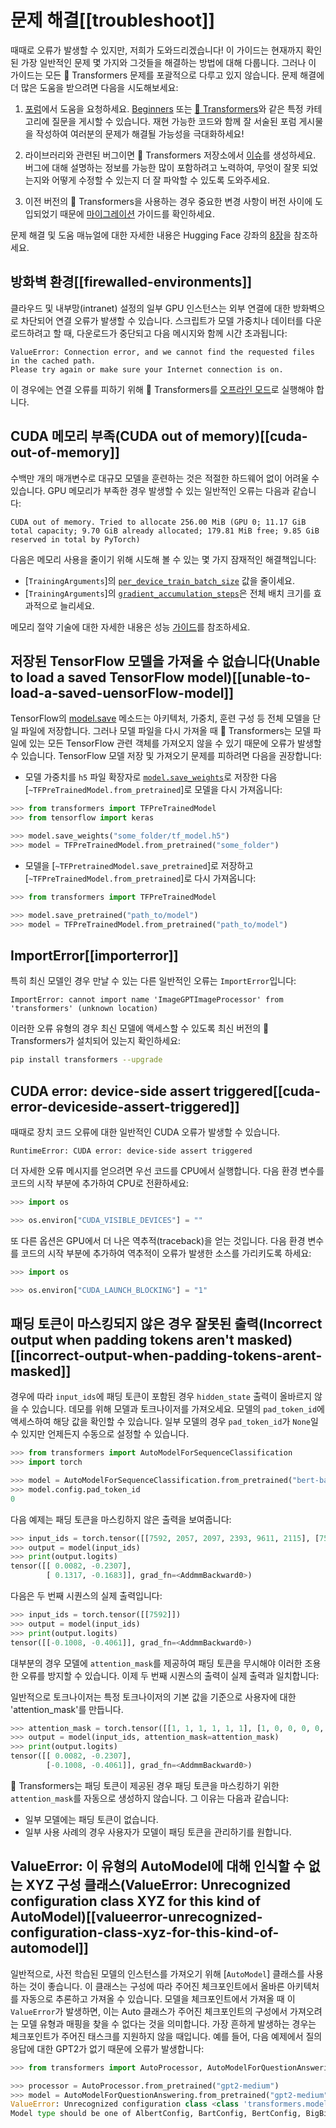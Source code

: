 <!---
Copyright 2022 The HuggingFace Team. All rights reserved.

Licensed under the Apache License, Version 2.0 (the "License");
you may not use this file except in compliance with the License.
You may obtain a copy of the License at

    http://www.apache.org/licenses/LICENSE-2.0

Unless required by applicable law or agreed to in writing, software
distributed under the License is distributed on an "AS IS" BASIS,
WITHOUT WARRANTIES OR CONDITIONS OF ANY KIND, either express or implied.
See the License for the specific language governing permissions and
limitations under the License.

⚠️ Note that this file is in Markdown but contain specific syntax for our doc-builder (similar to MDX) that may not be
rendered properly in your Markdown viewer.

-->

# 문제 해결[[troubleshoot]]

때때로 오류가 발생할 수 있지만, 저희가 도와드리겠습니다! 이 가이드는 현재까지 확인된 가장 일반적인 문제 몇 가지와 그것들을 해결하는 방법에 대해 다룹니다. 그러나 이 가이드는 모든 🤗 Transformers 문제를 포괄적으로 다루고 있지 않습니다. 문제 해결에 더 많은 도움을 받으려면 다음을 시도해보세요:

<Youtube id="S2EEG3JIt2A"/>

1. [포럼](https://discuss.huggingface.co/)에서 도움을 요청하세요. [Beginners](https://discuss.huggingface.co/c/beginners/5) 또는 [🤗 Transformers](https://discuss.huggingface.co/c/transformers/9)와 같은 특정 카테고리에 질문을 게시할 수 있습니다. 재현 가능한 코드와 함께 잘 서술된 포럼 게시물을 작성하여 여러분의 문제가 해결될 가능성을 극대화하세요!

<Youtube id="_PAli-V4wj0"/>

2. 라이브러리와 관련된 버그이면 🤗 Transformers 저장소에서 [이슈](https://github.com/huggingface/transformers/issues/new/choose)를 생성하세요. 버그에 대해 설명하는 정보를 가능한 많이 포함하려고 노력하여, 무엇이 잘못 되었는지와 어떻게 수정할 수 있는지 더 잘 파악할 수 있도록 도와주세요.

3. 이전 버전의 🤗 Transformers을 사용하는 경우 중요한 변경 사항이 버전 사이에 도입되었기 때문에 [마이그레이션](migration) 가이드를 확인하세요.

문제 해결 및 도움 매뉴얼에 대한 자세한 내용은 Hugging Face 강좌의 [8장](https://huggingface.co/course/chapter8/1?fw=pt)을 참조하세요.


## 방화벽 환경[[firewalled-environments]]

클라우드 및 내부망(intranet) 설정의 일부 GPU 인스턴스는 외부 연결에 대한 방화벽으로 차단되어 연결 오류가 발생할 수 있습니다. 스크립트가 모델 가중치나 데이터를 다운로드하려고 할 때, 다운로드가 중단되고 다음 메시지와 함께 시간 초과됩니다: 

```
ValueError: Connection error, and we cannot find the requested files in the cached path.
Please try again or make sure your Internet connection is on.
```

이 경우에는 연결 오류를 피하기 위해 🤗 Transformers를 [오프라인 모드](installation#offline-mode)로 실행해야 합니다.

## CUDA 메모리 부족(CUDA out of memory)[[cuda-out-of-memory]]

수백만 개의 매개변수로 대규모 모델을 훈련하는 것은 적절한 하드웨어 없이 어려울 수 있습니다. GPU 메모리가 부족한 경우 발생할 수 있는 일반적인 오류는 다음과 같습니다:

```
CUDA out of memory. Tried to allocate 256.00 MiB (GPU 0; 11.17 GiB total capacity; 9.70 GiB already allocated; 179.81 MiB free; 9.85 GiB reserved in total by PyTorch)
```

다음은 메모리 사용을 줄이기 위해 시도해 볼 수 있는 몇 가지 잠재적인 해결책입니다:

- [`TrainingArguments`]의 [`per_device_train_batch_size`](main_classes/trainer#transformers.TrainingArguments.per_device_train_batch_size) 값을 줄이세요.
- [`TrainingArguments`]의 [`gradient_accumulation_steps`](main_classes/trainer#transformers.TrainingArguments.gradient_accumulation_steps)은 전체 배치 크기를 효과적으로 늘리세요.

<Tip>

메모리 절약 기술에 대한 자세한 내용은 성능 [가이드](performance)를 참조하세요.

</Tip>

## 저장된 TensorFlow 모델을 가져올 수 없습니다(Unable to load a saved TensorFlow model)[[unable-to-load-a-saved-uensorFlow-model]]

TensorFlow의 [model.save](https://www.tensorflow.org/tutorials/keras/save_and_load#save_the_entire_model) 메소드는 아키텍처, 가중치, 훈련 구성 등 전체 모델을 단일 파일에 저장합니다. 그러나 모델 파일을 다시 가져올 때 🤗 Transformers는 모델 파일에 있는 모든 TensorFlow 관련 객체를 가져오지 않을 수 있기 때문에 오류가 발생할 수 있습니다. TensorFlow 모델 저장 및 가져오기 문제를 피하려면 다음을 권장합니다:

- 모델 가중치를 `h5` 파일 확장자로 [`model.save_weights`](https://www.tensorflow.org/tutorials/keras/save_and_load#save_the_entire_model)로 저장한 다음 [`~TFPreTrainedModel.from_pretrained`]로 모델을 다시 가져옵니다:

```py
>>> from transformers import TFPreTrainedModel
>>> from tensorflow import keras

>>> model.save_weights("some_folder/tf_model.h5")
>>> model = TFPreTrainedModel.from_pretrained("some_folder")
```

- 모델을 [`~TFPretrainedModel.save_pretrained`]로 저장하고 [`~TFPreTrainedModel.from_pretrained`]로 다시 가져옵니다:

```py
>>> from transformers import TFPreTrainedModel

>>> model.save_pretrained("path_to/model")
>>> model = TFPreTrainedModel.from_pretrained("path_to/model")
```

## ImportError[[importerror]]

특히 최신 모델인 경우 만날 수 있는 다른 일반적인 오류는 `ImportError`입니다:

```
ImportError: cannot import name 'ImageGPTImageProcessor' from 'transformers' (unknown location)
```

이러한 오류 유형의 경우 최신 모델에 액세스할 수 있도록 최신 버전의 🤗 Transformers가 설치되어 있는지 확인하세요:

```bash
pip install transformers --upgrade
```

## CUDA error: device-side assert triggered[[cuda-error-deviceside-assert-triggered]]

때때로 장치 코드 오류에 대한 일반적인 CUDA 오류가 발생할 수 있습니다.

```
RuntimeError: CUDA error: device-side assert triggered
```

더 자세한 오류 메시지를 얻으려면 우선 코드를 CPU에서 실행합니다. 다음 환경 변수를 코드의 시작 부분에 추가하여 CPU로 전환하세요:

```py
>>> import os

>>> os.environ["CUDA_VISIBLE_DEVICES"] = ""
```

또 다른 옵션은 GPU에서 더 나은 역추적(traceback)을 얻는 것입니다. 다음 환경 변수를 코드의 시작 부분에 추가하여 역추적이 오류가 발생한 소스를 가리키도록 하세요:

```py
>>> import os

>>> os.environ["CUDA_LAUNCH_BLOCKING"] = "1"
```

## 패딩 토큰이 마스킹되지 않은 경우 잘못된 출력(Incorrect output when padding tokens aren't masked)[[incorrect-output-when-padding-tokens-arent-masked]]

경우에 따라 `input_ids`에 패딩 토큰이 포함된 경우 `hidden_state` 출력이 올바르지 않을 수 있습니다. 데모를 위해 모델과 토크나이저를 가져오세요. 모델의 `pad_token_id`에 액세스하여 해당 값을 확인할 수 있습니다. 일부 모델의 경우 `pad_token_id`가 `None`일 수 있지만 언제든지 수동으로 설정할 수 있습니다.

```py
>>> from transformers import AutoModelForSequenceClassification
>>> import torch

>>> model = AutoModelForSequenceClassification.from_pretrained("bert-base-uncased")
>>> model.config.pad_token_id
0
```

다음 예제는 패딩 토큰을 마스킹하지 않은 출력을 보여줍니다:

```py
>>> input_ids = torch.tensor([[7592, 2057, 2097, 2393, 9611, 2115], [7592, 0, 0, 0, 0, 0]])
>>> output = model(input_ids)
>>> print(output.logits)
tensor([[ 0.0082, -0.2307],
        [ 0.1317, -0.1683]], grad_fn=<AddmmBackward0>)
```

다음은 두 번째 시퀀스의 실제 출력입니다:

```py
>>> input_ids = torch.tensor([[7592]])
>>> output = model(input_ids)
>>> print(output.logits)
tensor([[-0.1008, -0.4061]], grad_fn=<AddmmBackward0>)
```

대부분의 경우 모델에 `attention_mask`를 제공하여 패딩 토큰을 무시해야 이러한 조용한 오류를 방지할 수 있습니다. 이제 두 번째 시퀀스의 출력이 실제 출력과 일치합니다:

<Tip>

일반적으로 토크나이저는 특정 토크나이저의 기본 값을 기준으로 사용자에 대한 'attention_mask'를 만듭니다.

</Tip>

```py
>>> attention_mask = torch.tensor([[1, 1, 1, 1, 1, 1], [1, 0, 0, 0, 0, 0]])
>>> output = model(input_ids, attention_mask=attention_mask)
>>> print(output.logits)
tensor([[ 0.0082, -0.2307],
        [-0.1008, -0.4061]], grad_fn=<AddmmBackward0>)
```

🤗 Transformers는 패딩 토큰이 제공된 경우 패딩 토큰을 마스킹하기 위한 `attention_mask`를 자동으로 생성하지 않습니다. 그 이유는 다음과 같습니다:

- 일부 모델에는 패딩 토큰이 없습니다.
- 일부 사용 사례의 경우 사용자가 모델이 패딩 토큰을 관리하기를 원합니다.

## ValueError: 이 유형의 AutoModel에 대해 인식할 수 없는 XYZ 구성 클래스(ValueError: Unrecognized configuration class XYZ for this kind of AutoModel)[[valueerror-unrecognized-configuration-class-xyz-for-this-kind-of-automodel]]

일반적으로, 사전 학습된 모델의 인스턴스를 가져오기 위해 [`AutoModel`] 클래스를 사용하는 것이 좋습니다.
이 클래스는 구성에 따라 주어진 체크포인트에서 올바른 아키텍처를 자동으로 추론하고 가져올 수 있습니다.
모델을 체크포인트에서 가져올 때 이 `ValueError`가 발생하면, 이는 Auto 클래스가 주어진 체크포인트의 구성에서 
가져오려는 모델 유형과 매핑을 찾을 수 없다는 것을 의미합니다. 가장 흔하게 발생하는 경우는 
체크포인트가 주어진 태스크를 지원하지 않을 때입니다.
예를 들어, 다음 예제에서 질의응답에 대한 GPT2가 없기 때문에 오류가 발생합니다:

```py
>>> from transformers import AutoProcessor, AutoModelForQuestionAnswering

>>> processor = AutoProcessor.from_pretrained("gpt2-medium")
>>> model = AutoModelForQuestionAnswering.from_pretrained("gpt2-medium")
ValueError: Unrecognized configuration class <class 'transformers.models.gpt2.configuration_gpt2.GPT2Config'> for this kind of AutoModel: AutoModelForQuestionAnswering.
Model type should be one of AlbertConfig, BartConfig, BertConfig, BigBirdConfig, BigBirdPegasusConfig, BloomConfig, ...
```
